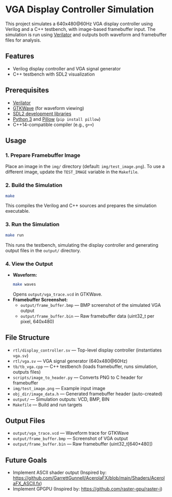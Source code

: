 # VGA Display Controller Simulation

This project simulates a 640x480@60Hz VGA display controller using Verilog and a C++ testbench, with image-based framebuffer input. The simulation is run using [Verilator](https://www.veripool.org/verilator/) and outputs both waveform and framebuffer files for analysis.

## Features
- Verilog display controller and VGA signal generator
- C++ testbench with SDL2 visualization

## Prerequisites
- [Verilator](https://www.veripool.org/verilator/)
- [GTKWave](http://gtkwave.sourceforge.net/) (for waveform viewing)
- [SDL2 development libraries](https://www.libsdl.org/)
- [Python 3](https://www.python.org/) and [Pillow](https://python-pillow.org/) (`pip install pillow`)
- C++14-compatible compiler (e.g., `g++`)

## Usage

### 1. Prepare Framebuffer Image
Place an image in the `img/` directory (default: `img/test_image.png`). To use a different image, update the `TEST_IMAGE` variable in the `Makefile`.

### 2. Build the Simulation
```sh
make
```
This compiles the Verilog and C++ sources and prepares the simulation executable.

### 3. Run the Simulation
```sh
make run
```
This runs the testbench, simulating the display controller and generating output files in the `output/` directory.

### 4. View the Output
- **Waveform:**
  ```sh
  make waves
  ```
  Opens `output/vga_trace.vcd` in GTKWave.
- **Framebuffer Screenshot:**
  - `output/frame_buffer.bmp` — BMP screenshot of the simulated VGA output
  - `output/frame_buffer.bin` — Raw framebuffer data (uint32_t per pixel, 640x480)

## File Structure
- `rtl/display_controller.sv` — Top-level display controller (instantiates `vga.sv`)
- `rtl/vga.sv` — VGA signal generator (640x480@60Hz)
- `tb/tb_vga.cpp` — C++ testbench (loads framebuffer, runs simulation, outputs files)
- `scripts/image_to_header.py` — Converts PNG to C header for framebuffer
- `img/test_image.png` — Example input image
- `obj_dir/image_data.h` — Generated framebuffer header (auto-created)
- `output/` — Simulation outputs: VCD, BMP, BIN
- `Makefile` — Build and run targets

## Output Files
- `output/vga_trace.vcd` — Waveform trace for GTKWave
- `output/frame_buffer.bmp` — Screenshot of VGA output
- `output/frame_buffer.bin` — Raw framebuffer (uint32_t[640*480])

## Future Goals
- Implement ASCII shader output (Inspired by: https://github.com/GarrettGunnell/AcerolaFX/blob/main/Shaders/AcerolaFX_ASCII.fx)
- Implement GPGPU (Inspired by: https://github.com/raster-gpu/raster-i)